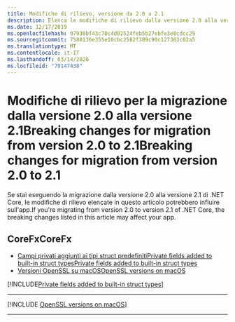 ```yaml
---
title: Modifiche di rilievo, versione da 2.0 a 2.1
description: Elenca le modifiche di rilievo dalla versione 2.0 alla versione 2.1 di .NET Core.
ms.date: 12/17/2019
ms.openlocfilehash: 97930bf43c70c4d02524feb5b27ebfe3e0cdcc29
ms.sourcegitcommit: 7588136e355e10cbc2582f389c90c127363c02a5
ms.translationtype: MT
ms.contentlocale: it-IT
ms.lasthandoff: 03/14/2020
ms.locfileid: "79147438"
---
```

# <a name="breaking-changes-for-migration-from-version-20-to-21"></a><span data-ttu-id="f52f7-103">Modifiche di rilievo per la migrazione dalla versione 2.0 alla versione 2.1Breaking changes for migration from version 2.0 to 2.1</span><span class="sxs-lookup"><span data-stu-id="f52f7-103">Breaking changes for migration from version 2.0 to 2.1</span></span>

<span data-ttu-id="f52f7-104">Se stai eseguendo la migrazione dalla versione 2.0 alla versione 2.1 di .NET Core, le modifiche di rilievo elencate in questo articolo potrebbero influire sull'app.</span><span class="sxs-lookup"><span data-stu-id="f52f7-104">If you're migrating from version 2.0 to version 2.1 of .NET Core, the breaking changes listed in this article may affect your app.</span></span>

## <a name="corefx"></a><span data-ttu-id="f52f7-105">CoreFx</span><span class="sxs-lookup"><span data-stu-id="f52f7-105">CoreFx</span></span>

- [<span data-ttu-id="f52f7-106">Campi privati aggiunti ai tipi struct predefinitiPrivate fields added to built-in struct types</span><span class="sxs-lookup"><span data-stu-id="f52f7-106">Private fields added to built-in struct types</span></span>](#private-fields-added-to-built-in-struct-types)
- [<span data-ttu-id="f52f7-107">Versioni OpenSSL su macOS</span><span class="sxs-lookup"><span data-stu-id="f52f7-107">OpenSSL versions on macOS</span></span>](#openssl-versions-on-macos)

[!INCLUDE[Private fields added to built-in struct types](~/includes/core-changes/corefx/2.1/instantiate-struct.md)]

***

[!INCLUDE [OpenSSL versions on macOS](../../../includes/core-changes/corefx/openssl-dependencies-macos.md)]

***

